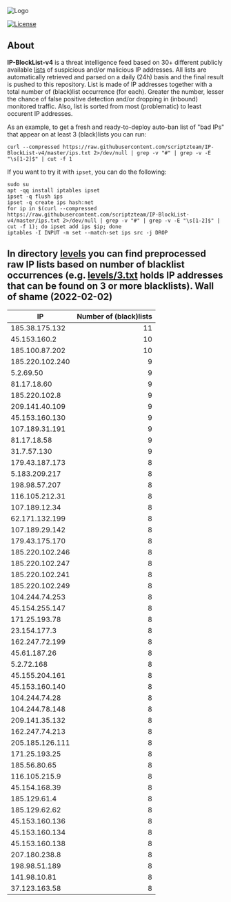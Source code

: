 ![Logo](https://i.imgur.com/PyKLAe7.png)

[![License](https://img.shields.io/badge/license-The_Unlicense-red.svg)](https://unlicense.org/)

About
----

**IP-BlockList-v4** is a threat intelligence feed based on 30+ different publicly available [lists](https://github.com/stamparm/maltrail) of suspicious and/or malicious IP addresses. All lists are automatically retrieved and parsed on a daily (24h) basis and the final result is pushed to this repository. List is made of IP addresses together with a total number of (black)list occurrence (for each). Greater the number, lesser the chance of false positive detection and/or dropping in (inbound) monitored traffic. Also, list is sorted from most (problematic) to least occurent IP addresses.

As an example, to get a fresh and ready-to-deploy auto-ban list of "bad IPs" that appear on at least 3 (black)lists you can run:

```
curl --compressed https://raw.githubusercontent.com/scriptzteam/IP-BlockList-v4/master/ips.txt 2>/dev/null | grep -v "#" | grep -v -E "\s[1-2]$" | cut -f 1
```

If you want to try it with `ipset`, you can do the following:

```
sudo su
apt -qq install iptables ipset
ipset -q flush ips
ipset -q create ips hash:net
for ip in $(curl --compressed https://raw.githubusercontent.com/scriptzteam/IP-BlockList-v4/master/ips.txt 2>/dev/null | grep -v "#" | grep -v -E "\s[1-2]$" | cut -f 1); do ipset add ips $ip; done
iptables -I INPUT -m set --match-set ips src -j DROP
```

In directory [levels](levels) you can find preprocessed raw IP lists based on number of blacklist occurrences (e.g. [levels/3.txt](levels/3.txt) holds IP addresses that can be found on 3 or more blacklists).
Wall of shame (2022-02-02)
----

|IP|Number of (black)lists|
|---|--:|
185.38.175.132|11
45.153.160.2|10
185.100.87.202|10
185.220.102.240|9
5.2.69.50|9
81.17.18.60|9
185.220.102.8|9
209.141.40.109|9
45.153.160.130|9
107.189.31.191|9
81.17.18.58|9
31.7.57.130|9
179.43.187.173|8
5.183.209.217|8
198.98.57.207|8
116.105.212.31|8
107.189.12.34|8
62.171.132.199|8
107.189.29.142|8
179.43.175.170|8
185.220.102.246|8
185.220.102.247|8
185.220.102.241|8
185.220.102.249|8
104.244.74.253|8
45.154.255.147|8
171.25.193.78|8
23.154.177.3|8
162.247.72.199|8
45.61.187.26|8
5.2.72.168|8
45.155.204.161|8
45.153.160.140|8
104.244.74.28|8
104.244.78.148|8
209.141.35.132|8
162.247.74.213|8
205.185.126.111|8
171.25.193.25|8
185.56.80.65|8
116.105.215.9|8
45.154.168.39|8
185.129.61.4|8
185.129.62.62|8
45.153.160.136|8
45.153.160.134|8
45.153.160.138|8
207.180.238.8|8
198.98.51.189|8
141.98.10.81|8
37.123.163.58|8
